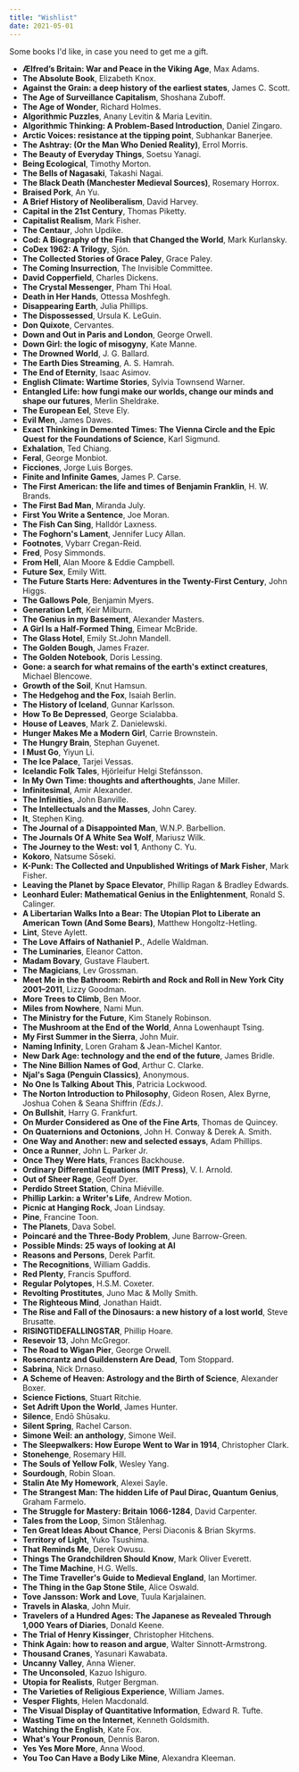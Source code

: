 ```yaml
---
title: "Wishlist"
date: 2021-05-01
---
```


Some books I'd like, in case you need to get me a gift.

* **Ælfred’s Britain: War and Peace in the Viking Age**, Max Adams.    
* **The Absolute Book**, Elizabeth Knox.  
* **Against the Grain: a deep history of the earliest states**, James C. Scott.  
* **The Age of Surveillance Capitalism**, Shoshana Zuboff.  
* **The Age of Wonder**, Richard Holmes.  
* **Algorithmic Puzzles**, Anany Levitin & Maria Levitin.  
* **Algorithmic Thinking: A Problem-Based Introduction**, Daniel Zingaro.  
* **Arctic Voices: resistance at the tipping point**, Subhankar Banerjee.  
* **The Ashtray: (Or the Man Who Denied Reality)**, Errol Morris.  
* **The Beauty of Everyday Things**, Soetsu Yanagi.  
* **Being Ecological**, Timothy Morton.  
* **The Bells of Nagasaki**, Takashi Nagai.  
* **The Black Death (Manchester Medieval Sources)**, Rosemary Horrox.  
* **Braised Pork**, An Yu.  
* **A Brief History of Neoliberalism**, David Harvey.  
* **Capital in the 21st Century**, Thomas Piketty.  
* **Capitalist Realism**, Mark Fisher.  
* **The Centaur**, John Updike.
* **Cod: A Biography of the Fish that Changed the World**, Mark Kurlansky.  
* **CoDex 1962: A Trilogy**, Sjón.  
* **The Collected Stories of Grace Paley**, Grace Paley.  
* **The Coming Insurrection**, The Invisible Committee.  
* **David Copperfield**, Charles Dickens.
* **The Crystal Messenger**, Pham Thi Hoal.  
* **Death in Her Hands**, Ottessa Moshfegh.  
* **Disappearing Earth**, Julia Phillips.  
* **The Dispossessed**, Ursula K. LeGuin.  
* **Don Quixote**, Cervantes.  
* **Down and Out in Paris and London**, George Orwell.  
* **Down Girl: the logic of misogyny**, Kate Manne.  
* **The Drowned World**, J. G. Ballard.  
* **The Earth Dies Streaming**, A. S. Hamrah.   
* **The End of Eternity**, Isaac Asimov.  
* **English Climate: Wartime Stories**, Sylvia Townsend Warner.  
* **Entangled Life: how fungi make our worlds, change our minds and shape our futures**, Merlin Sheldrake.  
* **The European Eel**, Steve Ely.  
* **Evil Men**, James Dawes.  
* **Exact Thinking in Demented Times: The Vienna Circle and the Epic Quest for the Foundations of Science**, Karl Sigmund.  
* **Exhalation**, Ted Chiang.  
* **Feral**, George Monbiot.  
* **Ficciones**, Jorge Luis Borges.  
* **Finite and Infinite Games**, James P. Carse.  
* **The First American: the life and times of Benjamin Franklin**, H. W. Brands.  
* **The First Bad Man**, Miranda July.  
* **First You Write a Sentence**, Joe Moran.  
* **The Fish Can Sing**, Halldór Laxness.  
* **The Foghorn's Lament**, Jennifer Lucy Allan.  
* **Footnotes**, Vybarr Cregan-Reid.
* **Fred**, Posy Simmonds.    
* **From Hell**, Alan Moore & Eddie Campbell.  
* **Future Sex**, Emily Witt.  
* **The Future Starts Here: Adventures in the Twenty-First Century**, John Higgs.  
* **The Gallows Pole**, Benjamin Myers.  
* **Generation Left**, Keir Milburn.  
* **The Genius in my Basement**, Alexander Masters.  
* **A Girl Is a Half-Formed Thing**, Eimear McBride.  
* **The Glass Hotel**, Emily St.John Mandell.  
* **The Golden Bough**, James Frazer.  
* **The Golden Notebook**, Doris Lessing.  
* **Gone: a search for what remains of the earth's extinct creatures**, Michael Blencowe.  
* **Growth of the Soil**, Knut Hamsun.  
* **The Hedgehog and the Fox**, Isaiah Berlin.  
* **The History of Iceland**, Gunnar Karlsson.  
* **How To Be Depressed**, George Scialabba.  
* **House of Leaves**, Mark Z. Danielewski.    
* **Hunger Makes Me a Modern Girl**, Carrie Brownstein.  
* **The Hungry Brain**, Stephan Guyenet.
* **I Must Go**, Yiyun Li.  
* **The Ice Palace**, Tarjei Vessas.  
* **Icelandic Folk Tales**, Hjörleifur Helgi Stefánsson.  
* **In My Own Time: thoughts and afterthoughts**, Jane Miller.  
* **Infinitesimal**, Amir Alexander.  
* **The Infinities**, John Banville.  
* **The Intellectuals and the Masses**, John Carey.  
* **It**, Stephen King.   
* **The Journal of a Disappointed Man**, W.N.P. Barbellion.  
* **The Journals Of A White Sea Wolf**, Mariusz Wilk.  
* **The Journey to the West: vol 1**, Anthony C. Yu.  
* **Kokoro**, Natsume Sōseki.  
* **K-Punk: The Collected and Unpublished Writings of Mark Fisher**, Mark Fisher.  
* **Leaving the Planet by Space Elevator**, Phillip Ragan & Bradley Edwards.  
* **Leonhard Euler: Mathematical Genius in the Enlightenment**, Ronald S. Calinger.  
* **A Libertarian Walks Into a Bear: The Utopian Plot to Liberate an American Town (And Some Bears)**, Matthew Hongoltz-Hetling.  
* **Lint**, Steve Aylett.  
* **The Love Affairs of Nathaniel P.**, Adelle Waldman.  
* **The Luminaries**, Eleanor Catton.
* **Madam Bovary**,  Gustave Flaubert.    
* **The Magicians**, Lev Grossman.  
* **Meet Me in the Bathroom: Rebirth and Rock and Roll in New York City 2001–2011**, Lizzy Goodman.  
* **More Trees to Climb**, Ben Moor.  
* **Miles from Nowhere**, Nami Mun.  
* **The Ministry for the Future**, Kim Stanely Robinson.  
* **The Mushroom at the End of the World**, Anna Lowenhaupt Tsing.  
* **My First Summer in the Sierra**, John Muir.  
* **Naming Infinity**, Loren Graham & Jean-Michel Kantor.  
* **New Dark Age: technology and the end of the future**, James Bridle.  
* **The Nine Billion Names of God**, Arthur C. Clarke.  
* **Njal's Saga (Penguin Classics)**, Anonymous.  
* **No One Is Talking About This**, Patricia Lockwood.  
* **The Norton Introduction to Philosophy**, Gideon Rosen, Alex Byrne, Joshua Cohen & Seana Shiffrin *(Eds.)*.  
* **On Bullshit**, Harry G. Frankfurt.  
* **On Murder Considered as One of the Fine Arts**, Thomas de Quincey.  
* **On Quaternions and Octonions**, John H. Conway & Derek A. Smith.  
* **One Way and Another: new and selected essays**, Adam Phillips.  
* **Once a Runner**, John L. Parker Jr.  
* **Once They Were Hats**, Frances Backhouse.  
* **Ordinary Differential Equations (MIT Press)**, V. I. Arnold.   
* **Out of Sheer Rage**, Geoff Dyer.  
* **Perdido Street Station**, China Miéville.  
* **Phillip Larkin: a Writer's Life**, Andrew Motion.  
* **Picnic at Hanging Rock**, Joan Lindsay.  
* **Pine**, Francine Toon.  
* **The Planets**, Dava Sobel.  
* **Poincaré and the Three-Body Problem**, June Barrow-Green. 
* **Possible Minds: 25 ways of looking at AI**     
* **Reasons and Persons**, Derek Parfit.  
* **The Recognitions**, William Gaddis.
* **Red Plenty**, Francis Spufford.  
* **Regular Polytopes**, H.S.M. Coxeter.  
* **Revolting Prostitutes**, Juno Mac & Molly Smith.  
* **The Righteous Mind**, Jonathan Haidt.  
* **The Rise and Fall of the Dinosaurs: a new history of a lost world**, Steve Brusatte.  
* **RISINGTIDEFALLINGSTAR**, Phillip Hoare.  
* **Resevoir 13**, John McGregor.  
* **The Road to Wigan Pier**, George Orwell.  
* **Rosencrantz and Guildenstern Are Dead**, Tom Stoppard.  
* **Sabrina**, Nick Drnaso.  
* **A Scheme of Heaven: Astrology and the Birth of Science**, Alexander Boxer.  
* **Science Fictions**, Stuart Ritchie.  
* **Set Adrift Upon the World**, James Hunter.  
* **Silence**, Endō Shūsaku.  
* **Silent Spring**, Rachel Carson.  
* **Simone Weil: an anthology**, Simone Weil.  
* **The Sleepwalkers: How Europe Went to War in 1914**, Christopher Clark.  
* **Stonehenge**, Rosemary Hill.  
* **The Souls of Yellow Folk**, Wesley Yang.  
* **Sourdough**, Robin Sloan. 
* **Stalin Ate My Homework**, Alexei Sayle.   
* **The Strangest Man: The hidden Life of Paul Dirac, Quantum Genius**, Graham Farmelo.  
* **The Struggle for Mastery: Britain 1066-1284**, David Carpenter.  
* **Tales from the Loop**, Simon Stålenhag.  
* **Ten Great Ideas About Chance**, Persi Diaconis & Brian Skyrms.  
* **Territory of Light**, Yuko Tsushima.  
* **That Reminds Me**, Derek Owusu.  
* **Things The Grandchildren Should Know**, Mark Oliver Everett.  
* **The Time Machine**, H.G. Wells.  
* **The Time Traveller's Guide to Medieval England**, Ian Mortimer.  
* **The Thing in the Gap Stone Stile**, Alice Oswald.  
* **Tove Jansson: Work and Love**, Tuula Karjalainen.  
* **Travels in Alaska**, John Muir.  
* **Travelers of a Hundred Ages: The Japanese as Revealed Through 1,000 Years of Diaries**, Donald Keene.   
* **The Trial of Henry Kissinger**, Christopher Hitchens.  
* **Think Again: how to reason and argue**,
Walter Sinnott-Armstrong.  
* **Thousand Cranes**, Yasunari Kawabata.  
* **Uncanny Valley**, Anna Wiener.  
* **The Unconsoled**, Kazuo Ishiguro.  
* **Utopia for Realists**, Rutger Bergman.  
* **The Varieties of Religious Experience**, William James.  
* **Vesper Flights**, Helen Macdonald.  
* **The Visual Display of Quantitative Information**, Edward R. Tufte.  
* **Wasting Time on the Internet**, Kenneth Goldsmith.  
* **Watching the English**, Kate Fox.  
* **What's Your Pronoun**, Dennis Baron.  
* **Yes Yes More More**, Anna Wood.  
* **You Too Can Have a Body Like Mine**, Alexandra Kleeman.  
